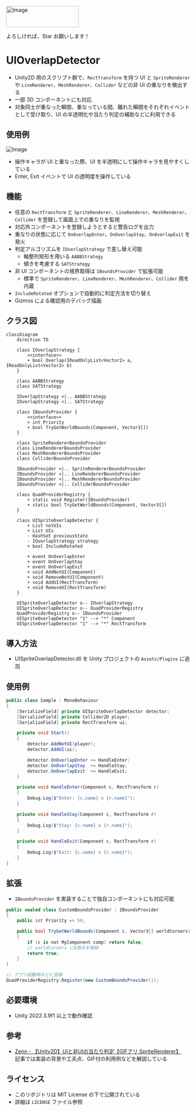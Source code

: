 <img width="197" height="57" alt="Image" src="https://github.com/user-attachments/assets/febfd6c9-303f-4ecb-81e7-dc475060a4fa" />

よろしければ、Star お願いします！

# UIOverlapDetector

- Unity2D 用のスクリプト群で、`RectTransform` を持つ UI と `SpriteRenderer` や `LineRenderer`、`MeshRenderer`、`Collider` などの非 UI の重なりを検出する
- 一部 3D コンポーネントにも対応
- 対象同士が重なった瞬間、重なっている間、離れた瞬間をそれぞれイベントとして受け取り、UI の半透明化や当たり判定の補助などに利用できる

## 使用例
![Image](https://github.com/user-attachments/assets/4a2e1083-f57e-4d93-9715-a3e2bdbe7ce4)
- 操作キャラが UI と重なった際、UI を半透明にして操作キャラを見やすくしている
- Enter, Exit イベントで UI の透明度を操作している

## 機能
- 任意の `RectTransform` と `SpriteRenderer`、`LineRenderer`、`MeshRenderer`、`Collider` を登録して画面上での重なりを監視
- 対応外コンポーネントを登録しようとすると警告ログを出力
- 重なりの状態に応じて `OnOverlapEnter`、`OnOverlapStay`、`OnOverlapExit` を発火
- 判定アルゴリズムを `IOverlapStrategy` で差し替え可能
  - 軸整列矩形を用いる `AABBStrategy`
  - 傾きを考慮する `SATStrategy`
- 非 UI コンポーネントの境界取得は `IBoundsProvider` で拡張可能
  - 標準で `SpriteRenderer`、`LineRenderer`、`MeshRenderer`、`Collider` 用を内蔵
- `IncludeRotated` オプションで自動的に判定方法を切り替え
- Gizmos による確認用のデバッグ描画

## クラス図
```mermaid
classDiagram
    direction TD
    
    class IOverlapStrategy {
        <<interface>>
        + bool Overlap(IReadOnlyList<Vector2> a, IReadOnlyList<Vector2> b)
    }

    class AABBStrategy
    class SATStrategy

    IOverlapStrategy <|.. AABBStrategy
    IOverlapStrategy <|.. SATStrategy

    class IBoundsProvider {
        <<interface>>
        + int Priority
        + bool TryGetWorldBounds(Component, Vector3[])
    }

    class SpriteRendererBoundsProvider
    class LineRendererBoundsProvider
    class MeshRendererBoundsProvider
    class ColliderBoundsProvider

    IBoundsProvider <|.. SpriteRendererBoundsProvider
    IBoundsProvider <|.. LineRendererBoundsProvider
    IBoundsProvider <|.. MeshRendererBoundsProvider
    IBoundsProvider <|.. ColliderBoundsProvider

    class QuadProviderRegistry {
        + static void Register(IBoundsProvider)
        + static bool TryGetWorldBounds(Component, Vector3[])
    }

    class UISpriteOverlapDetector {
        + List notUIs
        + List UIs
        - HashSet previousState
        - IOverlapStrategy strategy
        + bool IncludeRotated

        + event OnOverlapEnter
        + event OnOverlapStay
        + event OnOverlapExit
        + void AddNotUI(Component)
        + void RemoveNotUI(Component)
        + void AddUI(RectTransform)
        + void RemoveUI(RectTransform)
    }

    UISpriteOverlapDetector o-- IOverlapStrategy
    UISpriteOverlapDetector o-- QuadProviderRegistry
    QuadProviderRegistry o-- IBoundsProvider
    UISpriteOverlapDetector "1" --> "*" Component
    UISpriteOverlapDetector "1" --> "*" RectTransform
```

## 導入方法
- UISpriteOverlapDetector.dll を Unity プロジェクトの `Assets/Plugins` に追加

## 使用例
```csharp
public class Sample : MonoBehaviour
{
    [SerializeField] private UISpriteOverlapDetector detector;
    [SerializeField] private Collider2D player;
    [SerializeField] private RectTransform ui;

    private void Start()
    {
        detector.AddNotUI(player);
        detector.AddUI(ui);

        detector.OnOverlapEnter += HandleEnter;
        detector.OnOverlapStay  += HandleStay;
        detector.OnOverlapExit  += HandleExit;
    }

    private void HandleEnter(Component c, RectTransform r)
    {
        Debug.Log($"Enter: {c.name} x {r.name}");
    }

    private void HandleStay(Component c, RectTransform r)
    {
        Debug.Log($"Stay: {c.name} x {r.name}");
    }

    private void HandleExit(Component c, RectTransform r)
    {
        Debug.Log($"Exit: {c.name} x {r.name}");
    }
}
```

## 拡張
- `IBoundsProvider` を実装することで独自コンポーネントにも対応可能
```csharp
public sealed class CustomBoundsProvider : IBoundsProvider
{
    public int Priority => 50;

    public bool TryGetWorldBounds(Component c, Vector3[] worldCorners)
    {
        if (c is not MyComponent comp) return false;
        // worldCorners に8頂点を格納
        return true;
    }
}

// アプリ起動時などに登録
QuadProviderRegistry.Register(new CustomBoundsProvider());
```

## 必要環境
- Unity 2022.3.9f1 以上で動作確認

## 参考
- [Zenn - 【Unity2D】UIと非UIの当たり判定【GIFアリ,SpriteRenderer】](https://zenn.dev/gameshitai/articles/dbefb7f7551a12)  
  記事では実装の背景や工夫点、GIF付の利用例などを解説している

## ライセンス
- このリポジトリは MIT License の下で公開されている
- 詳細は `LICENSE` ファイル参照
